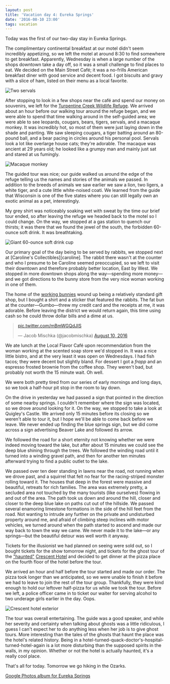 ```yaml
---
layout: post
title: 'Vacation day 4: Eureka Springs'
date: '2016-08-10 23:00'
tags: vacation
---
```


Today was the first of our two-day stay in Eureka Springs.

The complimentary continental breakfast at our motel didn't seem incredibly appetizing, so we left the motel at around 8:30 to find somewhere to get breakfast. Apparently, Wednesday is when a large number of the shops downtown take a day off, so it was a small challenge to find places to eat. We decided on the Main Street Café; it was a no-frills American breakfast diner with good service and decent food. I got biscuits and gravy with a slice of ham, listed on their menu as a local favorite.

![Two servals](/images/2016/08/kitties.jpg)

After stopping to look in a few shops near the café and spend our money on souvenirs, we left for the [Turpentine Creek Wildlife Refuge][turpentine]. We arrived about an hour before our walking tour around the refuge began, and we were able to spend that time walking around in the self-guided area; we were able to see leopards, cougars, bears, tigers, servals, and a macaque monkey. It was incredibly hot, so most of them were just laying down in the shade and panting. We saw sleeping cougars, a tiger batting around an 80-pound ball, and a bear pacing in circles around his personal pool. Servals look a lot like overlarge house cats; they're adorable. The macaque was ancient at 29 years old; he looked like a grumpy man and mainly just sat and stared at us fumingly.

![Macaque monkey](/images/2016/08/monkey.jpg)

The guided tour was nice; our guide walked us around the edge of the refuge telling us the names and stories of the animals we passed. In addition to the breeds of animals we saw earlier we saw a lion, two ligers, a white tiger, and a cute little white-noised coati. We learned from the guide that Wisconsin is one of the five states where you can still legally own an exotic animal as a pet, interestingly.

My grey shirt was noticeably soaking wet with sweat by the time our brief tour ended, so after leaving the refuge we headed back to the motel so I could change. On the way, we stopped at a gas station to quench our thirsts; it was there that we found the jewel of the south, the forbidden 60-ounce soft drink. It was breathtaking.

![Giant 60-ounce soft drink cup](/images/2016/08/big-gulp.jpg)

Our primary goal of the day being to be served by rabbits, we stopped next at [Caroline's Collectibles][caroline]. The rabbit there wasn't at the counter and who I presume to be Caroline seemed preoccupied, so we left to visit their downtown and therefore probably better location, East by West. We stopped in more downtown shops along the way—spending more money—and we got directions to the bunny store from the very nice woman working in one of them.

The home of the [working bunnies][bunnies] wound up being a relatively standard gift shop, but I bought a shirt and a sticker that featured the rabbits. The fat bun at the counter—Gumbo—threw my credit card and the receipts at me, it was adorable. Before leaving the district we would return again, this time using cash so he could throw dollar bills and a dime at us.

<blockquote class="twitter-video" data-lang="en"><p lang="und" dir="ltr"><a href="https://t.co/mBmWGQdJIS">pic.twitter.com/mBmWGQdJIS</a></p>&mdash; Jacob Mischka (@jacobmischka) <a href="https://twitter.com/jacobmischka/status/763470618985689088">August 10, 2016</a></blockquote>
<script async src="//platform.twitter.com/widgets.js" charset="utf-8"></script>

We ate lunch at the Local Flavor Café upon recommendation from the woman working at the scented soap store we'd stopped in. It was a nice little bistro, and at the very least it was open on Wednesdays. I had fish tacos; they were decent but slightly bland. For dessert I got a *frapp* and an espresso frosted brownie from the coffee shop. They weren't bad, but probably not worth the 15 minute wait. Oh well.

We were both pretty tired from our series of early mornings and long days, so we took a half-hour pit stop in the room to lay down.

On the drive in yesterday we had passed a sign that pointed in the direction of some nearby springs. I couldn't remember where the sign was located, so we drove around looking for it. On the way, we stopped to take a look at Quigley's Castle. We arrived only 15 minutes before its closing so we weren't able to tour it, but I hope we'll be able to come back before we leave. We never ended up finding the blue springs sign, but we did come across a sign advertising Beaver Lake and followed its arrow.

We followed the road for a short eternity not knowing whether we were indeed moving toward the lake, but after about 15 minutes we could see the deep blue shining through the trees. We followed the winding road until it turned into a winding gravel path, and then for another ten minutes afterward trying to find a public outlet to the lake.

We passed over ten deer standing in lawns near the road, not running when we drove past, and a squirrel that felt no fear for the racing-striped monster rolling toward it. The houses that deep in the forest were massive and beautiful, retreats for rich families. The area was extremely pretty, a secluded area not touched by the many tourists (like ourselves) flowing in and out of the area. The path took us down and around the hill, closer and closer to the deep blue lake on paths cut out of the hillside. We passed several enamoring limestone formations in the side of the hill feet from the road. Not wanting to intrude any further on the private and undisturbed property around me, and afraid of climbing steep inclines with motor vehicles, we turned around when the path started to ascend and made our way back to town the way we came. We never made it to the lake—or any springs—but the beautiful detour was well worth it anyway.

Tickets for the illusionist we had planned on seeing were sold out, so I bought tickets for the show tomorrow night, and tickets for the ghost tour of the ["haunted"][haunted] [Crescent Hotel][crescent-hotel] and decided to get dinner at the pizza place on the fourth floor of the hotel before the tour.

We arrived an hour and half before the tour started and made our order. The pizza took longer than we anticipated, so we were unable to finish it before we had to leave to join the rest of the tour group. Thankfully, they were kind enough to hold our leftover half-pizza for us while we took the tour. Before we left, a police officer came in to ticket our waiter for serving alcohol to two underage girls earlier in the day. Oops.

![Crescent hotel exterior](/images/2016/08/crescent-hotel.jpg)

The tour was overall entertaining. The guide was a good speaker, and while her severity and certainty when talking about ghosts was a little ridiculous, I guess I can't expect her to do anything less when her job is to give ghost tours. More interesting than the tales of the ghosts that haunt the place was the hotel's related history. Being in a hotel-turned-quack-doctor's-hospital-turned-hotel-again is a lot more disturbing than the supposed spirits in the walls, in my opinion. Whether or not the hotel is actually haunted, it's a really cool place.

That's all for today. Tomorrow we go hiking in the Ozarks.

[Google Photos album for Eureka Springs][photos]

[turpentine]: http://www.turpentinecreek.org/
[carolines]: http://www.eurekasprings.org/carolines-collectibles/
[bunnies]: https://www.facebook.com/Eureka-Springs-Working-Bunnies-186894774691197/
[haunted]: http://www.americasmosthauntedhotel.com/
[crescent-hotel]: http://www.crescent-hotel.com/
[photos]: https://goo.gl/photos/VhJ5Q5ckQ3L8wjtv6
